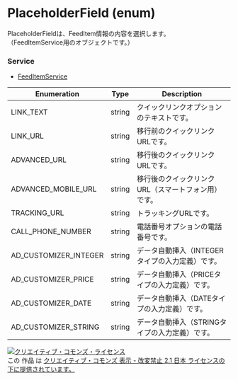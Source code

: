 # PlaceholderField (enum)
PlaceholderFieldは、FeedItem情報の内容を選択します。<br>
（FeedItemService用のオブジェクトです。）

### Service
+ [FeedItemService](../services/FeedItemService.md)

| Enumeration | Type | Description | 
|---|---|---|
| LINK_TEXT| string| クイックリンクオプションのテキストです。 |
| LINK_URL| string| 移行前のクイックリンクURLです。 |
| ADVANCED_URL| string| 移行後のクイックリンクURLです。 |
| ADVANCED_MOBILE_URL| string| 移行後のクイックリンクURL（スマートフォン用）です。 |
| TRACKING_URL| string| トラッキングURLです。 |
| CALL_PHONE_NUMBER| string| 電話番号オプションの電話番号です。 |
| AD_CUSTOMIZER_INTEGER| string| データ自動挿入（INTEGERタイプの入力定義）です。 |
| AD_CUSTOMIZER_PRICE| string| データ自動挿入（PRICEタイプの入力定義）です。 |
| AD_CUSTOMIZER_DATE| string| データ自動挿入（DATEタイプの入力定義）です。 |
| AD_CUSTOMIZER_STRING| string| データ自動挿入（STRINGタイプの入力定義）です。 |

<a rel="license" href="http://creativecommons.org/licenses/by-nd/2.1/jp/"><img alt="クリエイティブ・コモンズ・ライセンス" style="border-width:0" src="https://i.creativecommons.org/l/by-nd/2.1/jp/88x31.png" /></a><br />この 作品 は <a rel="license" href="http://creativecommons.org/licenses/by-nd/2.1/jp/">クリエイティブ・コモンズ 表示 - 改変禁止 2.1 日本 ライセンスの下に提供されています。</a>
